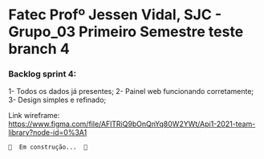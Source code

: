 # Fatec Profº Jessen Vidal, SJC - Grupo_03 Primeiro Semestre teste branch 4

### Backlog sprint 4:

1- Todos os dados já presentes;
2- Painel web funcionando corretamente;
3- Design simples e refinado;

Link wireframe: https://www.figma.com/file/AFlTRiQ9bOnQnYq80W2YWt/Api1-2021-team-library?node-id=0%3A1



	🚧  Em construção...  🚧
</h4>


